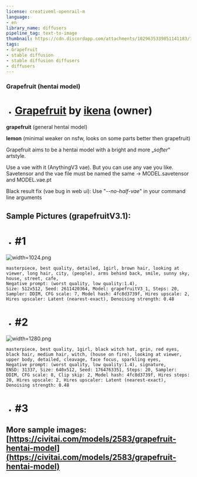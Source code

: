 ```yaml
---
license: creativeml-openrail-m
language:
- en
library_name: diffusers
pipeline_tag: text-to-image
thumbnail: https://cdn.discordapp.com/attachments/1029635339851141183/1069881140829245480/a.png
tags:
- Grapefruit
- stable diffusion
- stable diffusion diffusers
- diffusers
---
```

### Grapefruit (hentai model)

- # **[Grapefruit](https://civitai.com/models/2583) by [ikena](https://civitai.com/user/ikena) (owner)**

**grapefruit** (general hentai model)

**lemon** (minimal weaker on nsfw, looks on some parts better then grapefruit)

Grapefruit aims to be a hentai model with a bright and more „*softer*“ artstyle. 

Use a vae with it (AnythingV3 vae). But you can use any vae you like. Savetensor and the vae file must be named the same -> MODEL.savetensor and MODEL.vae.pt

Black result fix (vae bug in web ui): Use "*--no-half-vae*" in your command line arguments


## Sample Pictures (grapefruitV3.1):

- # #1

![width=1024.png](https://s3.amazonaws.com/moonup/production/uploads/1675150134061-637dfecf674d0afabd5e6770.png)
```
masterpiece, best quality, detailed, 1girl, brown hair, looking at viewer, long hair, city, (people), arms behind back, smile, sunny sky, house, street, cafe,
Negative prompt: (worst quality, low quality:1.4),
Size: 512x512, Seed: 2611420364, Model: grapefruitV3_1, Steps: 20, Sampler: DDIM, CFG scale: 7, Model hash: 4fc8d3739f, Hires upscale: 2, Hires upscaler: Latent (nearest-exact), Denoising strength: 0.48
```

- # #2
![width=1280.png](https://s3.amazonaws.com/moonup/production/uploads/1675150209927-637dfecf674d0afabd5e6770.png)
```
masterpiece, best quality, 1girl, black witch hat, grin, red eyes, black hair, medium hair, witch, (house on fire), looking at viewer, upper body, detailed, cleavage, face focus, sparkling eyes,
Negative prompt: (worst quality, low quality:1.4), signature,
ENSD: 31337, Size: 640x512, Seed: 1764763351, Steps: 20, Sampler: DDIM, CFG scale: 8, Clip skip: 2, Model hash: 4fc8d3739f, Hires steps: 20, Hires upscale: 2, Hires upscaler: Latent (nearest-exact), Denoising strength: 0.48
```

- # #3
## More sample images: [https://civitai.com/models/2583/grapefruit-hentai-model](https://civitai.com/models/2583/grapefruit-hentai-model)